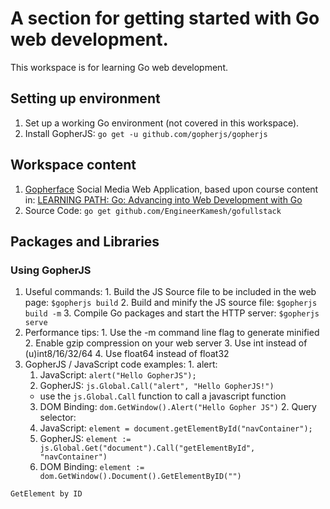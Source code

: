# A section for getting started with Go web development.
This workspace is for learning Go web development.

## Setting up environment
1. Set up a working Go environment (not covered in this workspace).
2. Install GopherJS: `go get -u github.com/gopherjs/gopherjs`


## Workspace content
1. [Gopherface](./Gopherface) Social Media Web Application, based upon course content in: [LEARNING PATH: Go: Advancing into Web Development with Go](https://www.udemy.com/learning-path-go-advancing-into-web-development-with-go/)
  1. Source Code: `go get github.com/EngineerKamesh/gofullstack`

## Packages and Libraries
### Using GopherJS
  1. Useful commands:
    1. Build the JS Source file to be included in the web page: `$gopherjs build`
    2. Build and minify the JS source file: `$gopherjs build -m`
    3. Compile Go packages and start the HTTP server: `$gopherjs serve`
  2. Performance tips:
    1. Use the -m command line flag to generate minified
    2. Enable gzip compression on your web server
    3. Use int instead of (u)int8/16/32/64
    4. Use float64 instead of float32
  3. GopherJS / JavaScript code examples:
    1. alert:
      1. JavaScript: `alert("Hello GopherJS");`
      2. GopherJS: `js.Global.Call("alert", "Hello GopherJS!")`
        - use the `js.Global.Call` function to call a javascript function
      3. DOM Binding: `dom.GetWindow().Alert("Hello Gopher JS")`
    2. Query selector:
      1. JavaScript: `element = document.getElementById("navContainer");`
      2. GopherJS: `element := js.Global.Get("document").Call("getElementById", "navContainer")`
      3. DOM Binding: `element := dom.GetWindow().Document().GetElementByID("")`

    GetElement by ID
